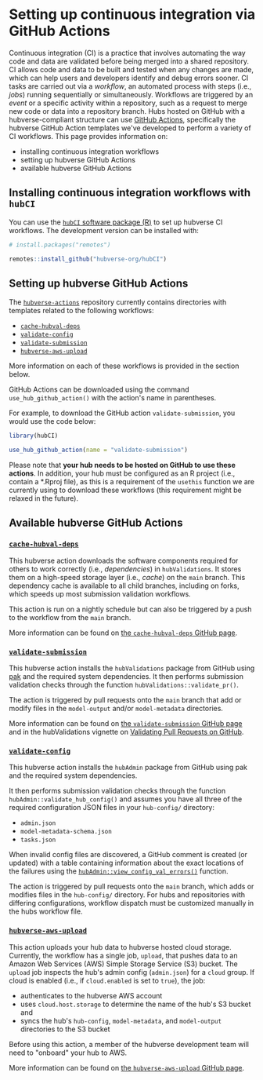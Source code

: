 # Setting up continuous integration via GitHub Actions

Continuous integration (CI) is a practice that involves automating the way code and data are validated before being merged into a shared repository. CI allows code and data to be built and tested when any changes are made, which can help users and developers identify and debug errors sooner. CI tasks are carried out via a *workflow*, an automated process with steps (i.e., *jobs*) running sequentially or simultaneously. Workflows are triggered by an *event* or a specific activity within a repository, such as a request to merge new code or data into a repository branch. Hubs hosted on GitHub with a hubverse-compliant structure can use [GitHub Actions](https://github.com/features/actions), specifically the hubverse GitHub Action templates we've developed to perform a variety of CI workflows. 
This page provides information on:
* installing continuous integration workflows
* setting up hubverse GitHub Actions
* available hubverse GitHub Actions


## Installing continuous integration workflows with `hubCI`
You can use the [`hubCI` software package (R)](https://github.com/hubverse-org/hubCI) to set up hubverse CI workflows. The development version can be installed with:

``` r
# install.packages("remotes")

remotes::install_github("hubverse-org/hubCI")
```
## Setting up hubverse GitHub Actions

The [`hubverse-actions`](https://github.com/hubverse-org/hubverse-actions) repository currently contains directories with templates related to the following workflows:

* [`cache-hubval-deps`](https://github.com/hubverse-org/hubverse-actions/tree/main/cache-hubval-deps)
* [`validate-config`](https://github.com/hubverse-org/hubverse-actions/tree/main/validate-config)
* [`validate-submission`](https://github.com/hubverse-org/hubverse-actions/tree/main/validate-submission)
* [`hubverse-aws-upload`](https://github.com/hubverse-org/hubverse-actions/tree/main/hubverse-aws-upload)

More information on each of these workflows is provided in the section below. 

GitHub Actions can be downloaded using the command `use_hub_github_action()` with the action's name in parentheses.

For example, to download the GitHub action `validate-submission`, you would use the code below:

``` r
library(hubCI)

use_hub_github_action(name = "validate-submission")
```

Please note that **your hub needs to be hosted on GitHub to use these actions**. In addition, your hub must be configured as an R project (i.e., contain a *.Rproj file), as this is a requirement of the `usethis` function we are currently using to download these workflows (this requirement might be relaxed in the future).  

## Available hubverse GitHub Actions

### [`cache-hubval-deps`](https://github.com/hubverse-org/hubverse-actions/tree/main/cache-hubval-deps)
This hubverse action downloads the software components required for others to work correctly (i.e., *dependencies*) in `hubValidations`. It stores them on a high-speed storage layer (i.e., *cache*) on the `main` branch. This dependency cache is available to all child branches, including on forks, which speeds up most submission validation workflows.

This action is run on a nightly schedule but can also be triggered by a push to the workflow from the `main` branch. 

More information can be found on [the `cache-hubval-deps` GitHub page](https://github.com/hubverse-org/hubverse-actions/tree/main/cache-hubval-deps).


### [`validate-submission`](https://github.com/hubverse-org/hubverse-actions/tree/main/validate-submission)
This hubverse action installs the `hubValidations` package from GitHub using [pak](https://pak.r-lib.org/) and the required system dependencies.
It then performs submission validation checks through the function `hubValidations::validate_pr()`.

The action is triggered by pull requests onto the `main` branch that add or modify files in the `model-output` and/or `model-metadata` directories. 

More information can be found on [the `validate-submission` GitHub page](https://github.com/hubverse-org/hubverse-actions/tree/main/validate-submission) and in the hubValidations vignette on [Validating Pull Requests on GitHub](https://hubverse-org.github.io/hubValidations/articles/validate-pr.html).

### [`validate-config`](https://github.com/hubverse-org/hubverse-actions/tree/main/validate-config)

This hubverse action installs the `hubAdmin` package from GitHub using pak and the required system dependencies.

It then performs submission validation checks through the function `hubAdmin::validate_hub_config()` and assumes you have all three of the required configuration JSON files in your `hub-config/` directory:

 - `admin.json`
 - `model-metadata-schema.json`
 - `tasks.json`

When invalid config files are discovered, a GitHub comment is created (or updated) with a table containing information about the exact locations of the failures using the [`hubAdmin::view_config_val_errors()`](https://hubverse-org.github.io/hubAdmin/reference/view_config_val_errors.html) function. 

The action is triggered by pull requests onto the `main` branch, which adds or modifies files in the `hub-config/` directory. For hubs and repositories with differing configurations, workflow dispatch must be customized manually in the hubs workflow file.

### [`hubverse-aws-upload`](https://github.com/hubverse-org/hubverse-actions/tree/main/hubverse-aws-upload)
This action uploads your hub data to hubverse hosted cloud storage. Currently, the workflow has a single job, `upload`, that pushes data to an Amazon Web Services (AWS) Simple Storage Service (S3) bucket.
The `upload` job inspects the hub's admin config (`admin.json`) for a `cloud` group. If cloud is enabled (i.e., if `cloud.enabled` is set to `true`), the job:
* authenticates to the hubverse AWS account
* uses `cloud.host.storage` to determine the name of the hub's S3 bucket and
* syncs the hub's `hub-config`, `model-metadata`, and `model-output` directories to the S3 bucket
 
Before using this action, a member of the hubverse development team will need to "onboard" your hub to AWS. 

More information can be found on [the `hubverse-aws-upload` GitHub page](https://github.com/hubverse-org/hubverse-actions/tree/main/hubverse-aws-upload).  
